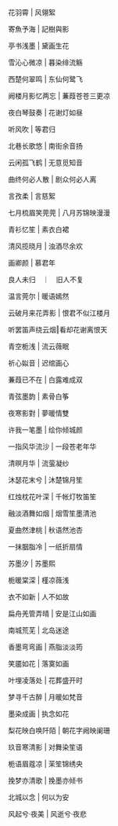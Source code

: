 花羽霄 | 风翎絮

寄魚予海 | 記樹與影

亭书浅墨 | 黛画生花

雪沁心微凉 | 暮染绯流觞

西楚何翠鸣 | 东仙何鹭飞

阙楼月影忆两忘 | 蒹葭苍苍三更凉

夜白琴鼓奏 | 花谢灯如昼

听风吹 | 等君归

北巷长歌悠 | 南街余音扬

云闲孤飞鹤 | 无意觅知音

曲终何必人散 | 剧众何必人离

言孜柔 | 言慈絮

七月梳眉笑莞莞 | 八月苏锦映漫漫

青衫忆笙 | 素衣白裙

清风揽晓月 | 浊酒尽余欢

画卿颜 | 慕君年

良人未归　｜　旧人不复

温言莞尔 | 暖语嫣然

云破月来花弄影 | 恨君不似江楼月

听罢笛声绕云烟‖看却花谢离恨天

青空栀浅 | 流云薇眠

祈心姒音 | 迟绾画心

蒹葭已不在 | 白露难成双

青弦墨韵 | 素骨白筝

夜寒影對 | 夢暖情雙

许我一笔墨 | 绘你倾城颜

一指风华流沙 | 一段苍老年华

清暝月华 | 流萤凝纱

沐瑟花末兮 | 沐楚锦月笙

红烛枕花叶深 | 千帐灯牧笛笙

融淡酒舞如烟 | 烟雪笙墨清池

夏曲然津桃 | 秋语然池杏

一抹胭脂冷 | 一纸折扇情

苏墨汐 | 苏墨熙

栀暖棠深 | 槿凉薇浅

衣不如新 | 人不如故

扁舟羌管弄晴 | 安是江山如画

南城荒芜 | 北岛迷途

香墨弯弯画 | 燕脂淡淡筠

笑靥如花 | 落寞如画

叶埋凌落处 | 花葬盛开时

梦寻千古醉 | 月暖如梵音

墨染成画 | 执念如花

梨花映白唤阡陌 | 朝花字阙映阑珊

玖音寒清影 | 对舞染笙语

栀语眉蔻凉 | 茉笙锦绣央

挽梦亦清歌 | 挽墨亦倾书

北城以念 | 何以为安

风起兮·夜美 | 风逝兮·夜悲